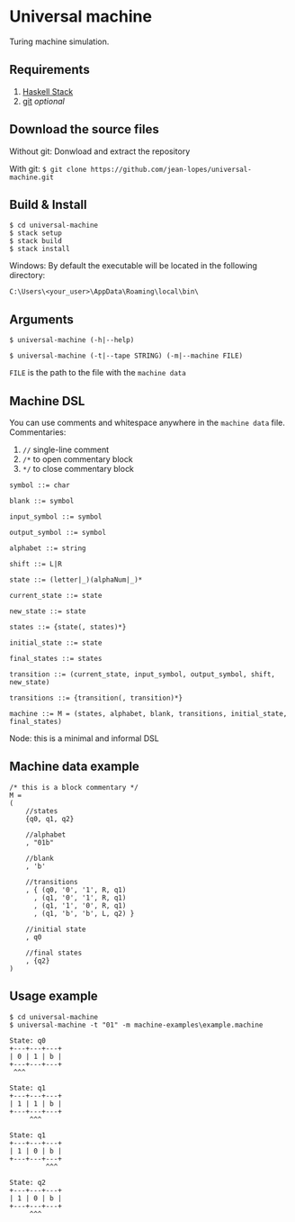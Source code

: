 # Universal machine
Turing machine simulation.

## Requirements
1. [Haskell Stack](www.haskellstack.org)
2. [git](https://git-scm.com/) *optional*

## Download the source files

Without git: Donwload and extract the repository

With git: `$ git clone https://github.com/jean-lopes/universal-machine.git`

## Build & Install

```
$ cd universal-machine
$ stack setup
$ stack build
$ stack install
```

Windows: By default the executable will be located in the following directory:

`C:\Users\<your_user>\AppData\Roaming\local\bin\`

## Arguments
`$ universal-machine (-h|--help)`

`$ universal-machine (-t|--tape STRING) (-m|--machine FILE)`

`FILE` is the path to the file with the `machine data`

## Machine DSL
You can use comments and whitespace anywhere in the `machine data` file.
Commentaries:
1. `//` single-line comment
2. `/*` to open commentary block
3. `*/` to close commentary block

```
symbol ::= char

blank ::= symbol

input_symbol ::= symbol

output_symbol ::= symbol

alphabet ::= string

shift ::= L|R

state ::= (letter|_)(alphaNum|_)*

current_state ::= state

new_state ::= state

states ::= {state(, states)*}

initial_state ::= state

final_states ::= states

transition ::= (current_state, input_symbol, output_symbol, shift, new_state)

transitions ::= {transition(, transition)*}

machine ::= M = (states, alphabet, blank, transitions, initial_state, final_states)
```
Node: this is a minimal and informal DSL

## Machine data example

```
/* this is a block commentary */
M =
(
    //states
    {q0, q1, q2}
    
    //alphabet
    , "01b"
    
    //blank
    , 'b'
    
    //transitions
    , { (q0, '0', '1', R, q1)
      , (q1, '0', '1', R, q1)
      , (q1, '1', '0', R, q1)
      , (q1, 'b', 'b', L, q2) }
      
    //initial state
    , q0
    
    //final states
    , {q2}
)
```

## Usage example
```
$ cd universal-machine
$ universal-machine -t "01" -m machine-examples\example.machine

State: q0
+---+---+---+
| 0 | 1 | b |
+---+---+---+
 ^^^

State: q1
+---+---+---+
| 1 | 1 | b |
+---+---+---+
     ^^^

State: q1
+---+---+---+
| 1 | 0 | b |
+---+---+---+
         ^^^

State: q2
+---+---+---+
| 1 | 0 | b |
+---+---+---+
     ^^^

```
